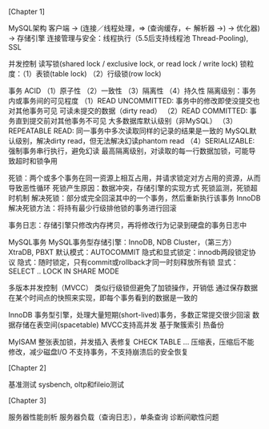 [Chapter 1]

MySQL架构
客户端 -> (连接／线程处理，=> (查询缓存，<- 解析器 ->) -> 优化器) -> 存储引擎
连接管理与安全：线程执行（5.5后支持线程池 Thread-Pooling), SSL

并发控制
读写锁(shared lock / exclusive lock, or read lock / write lock)
锁粒度：（1）表锁(table lock) （2）行级锁(row lock)

事务
ACID （1）原子性 （2）一致性 （3）隔离性 （4）持久性
隔离级别：事务内或事务间的可见程度
（1）READ UNCOMMITTED:
	事务中的修改即使没提交也对其他事务可见
	可读未提交的数据（dirty read）
（2）READ COMMITTED:
	事务直到提交前对其他事务不可见
	大多数据库默认级别（非MySQL）
（3）REPEATABLE READ:
	同一事务中多次读取同样的记录的结果是一致的
	MySQL默认级别，解决dirty read，但无法解决幻读phantom read
（4）SERIALIZABLE:
	强制事务串行执行，避免幻读
	最高隔离级别，对读取的每一行数据加锁，可能导致超时和锁争用

死锁：两个或多个事务在同一资源上相互占用，并请求锁定对方占用的资源，从而导致恶性循环
死锁产生原因：数据冲突，存储引擎的实现方式
死锁监测，死锁超时机制
解决死锁：部分或完全回滚其中的一个事务，然后重新执行该事务
InnoDB解决死锁方法：将持有最少行级排他锁的事务进行回滚

事务日志：存储引擎只修改内存拷贝，再将修改行为记录到硬盘的事务日志中

MySQL事务
MySQL事务型存储引擎：InnoDB, NDB Cluster，（第三方）XtraDB, PBXT
默认模式：AUTOCOMMIT
隐式和显式锁定：innodb两段锁定协议
	隐式：随时锁定，只有commit或rollback才同一时刻释放所有锁
	显式：SELECT .. LOCK IN SHARE MODE

多版本并发控制（MVCC）
类似行级锁但避免了加锁操作，开销低
通过保存数据在某个时间点的快照来实现，即每个事务看到的数据是一致的

InnoDB
事务型引擎，处理大量短期(short-lived)事务，多数正常提交很少回滚
数据存储在表空间(spacetable)
MVCC支持高并发
基于聚簇索引
热备份

MyISAM
整张表加锁，并发插入
表修复 CHECK TABLE ...
压缩表，压缩后不能修改，减少磁盘I/O
不支持事务，不支持崩溃后的安全恢复


[Chapter 2]

基准测试
sysbench, oltp和fileio测试


[Chapter 3]

服务器性能剖析
服务器负载（查询日志），单条查询
诊断间歇性问题

